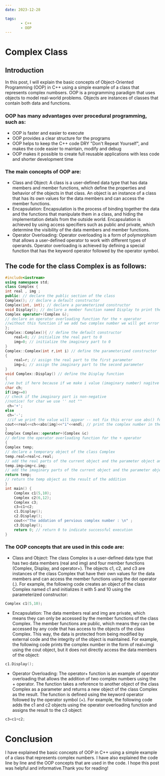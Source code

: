 ```yaml
---
date: 2023-12-28

tags:
       - C++
       - OOP
---
```

# Complex Class
## Introduction
In this  post, I will explain the basic concepts of Object-Oriented Programming (OOP) in C++ using a simple example of a class that represents complex numbsers. OOP is a programming paradigm that uses objects to model real-world problems. Objects are instances of classes that contain both data and functions.

### OOP has many advantages over procedural programming, such as:
- OOP is faster and easier to execute
- OOP provides a clear structure for the programs
- OOP helps to keep the C++ code DRY "Don't Repeat Yourself", and makes the code easier to maintain, modify and debug
- OOP makes it possible to create full reusable applications with less code and shorter development time
### The main concepts of OOP are:
- Class and Object: A class is a user-defined data type that has data members and member functions, which define the properties and behavior of the objects in that class. An object is an instance of a class that has its own values for the data members and can access the member functions.
- Encapsulation: Encapsulation is the process of binding together the data and the functions that manipulate them in a class, and hiding the implementation details from the outside world. Encapsulation is achieved by using access specifiers such as public and private, which determine the visibility of the data members and member functions.
- Operator Overloading: Operator overloading is a form of polymorphism that allows a user-defined operator to work with different types of operands. Operator overloading is achieved by defining a special function that has the keyword operator followed by the operator symbol.

## The code for the class Complex is as follows:
```c++
#include<iostream> 
using namespace std; 
class Complex {
int real , img ;
public: // declare the public section of the class
Complex(); // declare a default constructor
Complex(int, int); // declare a parameterized constructor
void Display(); // declare a member function named Display to print the complex number
Complex operator+(Complex &); 
// declare an operator overloading function for the + operator
//without this function if we add two complex number we will get error
};
Complex::Complex(){ // define the default constructor
    real=0; // initialize the real part to 0
    img=0; // initialize the imaginary part to 0
}
Complex::Complex(int r,int i) // define the parameterized constructor
{
    real=r; // assign the real part to the first parameter
    img=i; // assign the imaginary part to the second parameter
}
void Complex::Display() // define the Display function
{    
//we but if here because if we make i value (imaginary number) nagitve the output will be +- and that a logic error
char ch; 
if(img>=0) 
// check if the imaginary part is non-negative
//notice! for char we use '' not "" 
 ch='+'; 
else 
 ch='-';
 //if we print the value will appear -- not fix this error use abs() function to get absluote value
cout<<real<<ch<<abs(img)<<"i"<<endl; // print the complex number in the form of real+imgi using the cout object
}
Complex Complex::operator+(Complex &c) 
// define the operator overloading function for the + operator
{
Complex temp; 
// declare a temporary object of the class Complex
temp.real=real+c.real; 
// add the real parts of the current object and the parameter object and assign it to the real part of the temp object
temp.img=img+c.img; 
// add the imaginary parts of the current object and the parameter object and assign it to the imaginary part of the temp object
return temp; 
// return the temp object as the result of the addition
}
int main() {
    Complex c1(5,10);
    Complex c2(6,12); 
    Complex c3; 
    c3=c1+c2;
    c1.Display(); 
    c2.Display();
    cout<<"The addation of pervious complex number : \n" ; 
    c3.Display(); 
    return 0; // return 0 to indicate successful execution
}
```

### The OOP concepts that are used in this code are:
- Class and Object: The class Complex is a user-defined data type that has two data members (real and img) and four member functions (Complex, Display, and operator+). The objects c1, c2, and c3 are instances of the class Complex that have their own values for the data members and can access the member functions using the dot operator (.). For example, the following code creates an object of the class Complex named c1 and initializes it with 5 and 10 using the parameterized constructor:
```c++
Complex c1(5,10);
```
- Encapsulation: The data members real and img are private, which means they can only be accessed by the member functions of the class Complex. The member functions are public, which means they can be accessed by any code that has access to the objects of the class Complex. This way, the data is protected from being modified by external code and the integrity of the object is maintained. For example, the following code prints the complex number in the form of real+imgi using the cout object, but it does not directly access the data members of the object:
```c
c1.Display();
```
- Operator Overloading: The operator+ function is an example of operator overloading that allows the addition of two complex numbers using the + operator. The function takes a reference to another object of the class Complex as a parameter and returns a new object of the class Complex as the result. The function is defined using the keyword operator followed by the operator symbol (+). For example, the following code adds the c1 and c2 objects using the operator overloading function and assigns the result to the c3 object:
```c
c3=c1+c2;
```
# Conclusion
I have explained the basic concepts of OOP in C++ using a simple example of a class that represents complex numbers. I have also explained the code line by line and the OOP concepts that are used in the code. I hope this post was helpful and informative.Thank you for reading!